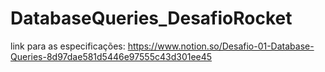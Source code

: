 # DatabaseQueries_DesafioRocket
link para as especificações: https://www.notion.so/Desafio-01-Database-Queries-8d97dae581d5446e97555c43d301ee45
